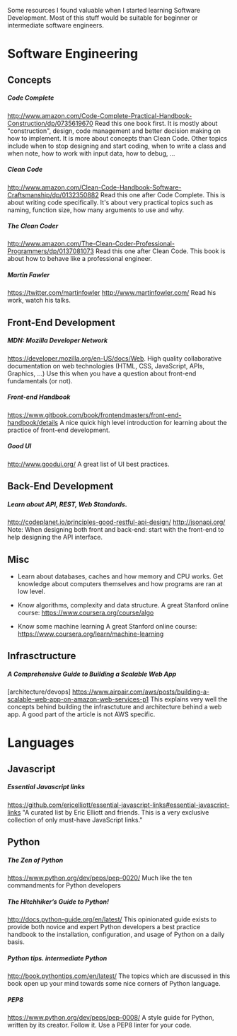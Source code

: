 Some resources I found valuable when I started learning Software Development.
Most of this stuff would be suitable for beginner or intermediate software engineers.


# Software Engineering


## Concepts


##### Code Complete

http://www.amazon.com/Code-Complete-Practical-Handbook-Construction/dp/0735619670
Read this one book first.
It is mostly about "construction", design, code management and better decision making on how to implement. It is more about concepts than Clean Code. Other topics include when to stop designing and start coding, when to write a class and when note, how to work with input data, how to debug, ...


##### Clean Code

http://www.amazon.com/Clean-Code-Handbook-Software-Craftsmanship/dp/0132350882
Read this one after Code Complete.
This is about writing code specifically. It's about very practical topics such as naming, function size, how many arguments to use and why.


##### The Clean Coder

http://www.amazon.com/The-Clean-Coder-Professional-Programmers/dp/0137081073
Read this one after Clean Code.
This book is about how to behave like a professional engineer.

##### Martin Fawler

https://twitter.com/martinfowler
http://www.martinfowler.com/
Read his work, watch his talks.

## Front-End Development


##### MDN: Mozilla Developer Network

https://developer.mozilla.org/en-US/docs/Web.
High quality collaborative documentation on web technologies (HTML, CSS, JavaScript, APIs, Graphics, ...)
Use this when you have a question about front-end fundamentals (or not).


##### Front-end Handbook

https://www.gitbook.com/book/frontendmasters/front-end-handbook/details
A nice quick high level introduction for learning about the practice of front-end development.


##### Good UI
http://www.goodui.org/
A great list of UI best practices.


## Back-End Development


##### Learn about API, REST, Web Standards.

http://codeplanet.io/principles-good-restful-api-design/
http://jsonapi.org/
Note: When designing both front and back-end: start with the front-end to help designing the API interface.


## Misc
 - Learn about databases, caches and how memory and CPU works. Get knowledge about computers themselves and how programs are ran at low level.

 - Know algorithms, complexity and data structure.
A great Stanford online course: https://www.coursera.org/course/algo

 - Know some machine learning
A great Stanford online course: https://www.coursera.org/learn/machine-learning


## Infrasctructure


##### A Comprehensive Guide to Building a Scalable Web App
[architecture/devops]
https://www.airpair.com/aws/posts/building-a-scalable-web-app-on-amazon-web-services-p1
This explains very well the concepts behind building the infrasctuture and architecture behind a web app. A good part of the article is not AWS specific.


# Languages


## Javascript


##### Essential Javascript links

https://github.com/ericelliott/essential-javascript-links#essential-javascript-links
"A curated list by Eric Elliott and friends. This is a very exclusive collection of only must-have JavaScript links."


## Python


##### The Zen of Python

https://www.python.org/dev/peps/pep-0020/
Much like the ten commandments for Python developers


##### The Hitchhiker’s Guide to Python!

http://docs.python-guide.org/en/latest/
This opinionated guide exists to provide both novice and expert Python developers a best practice handbook to the installation, configuration, and usage of Python on a daily basis.


##### Python tips. intermediate Python

http://book.pythontips.com/en/latest/
The topics which are discussed in this book open up your mind towards some nice corners of Python language.


##### PEP8

https://www.python.org/dev/peps/pep-0008/
A style guide for Python, written by its creator. Follow it. Use a PEP8 linter for your code.

